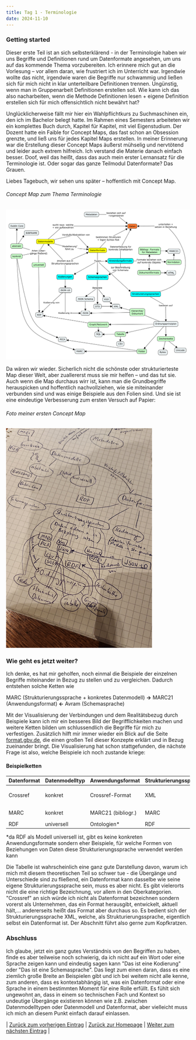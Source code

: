 ```yaml
---
title: Tag 1 - Terminologie
date: 2024-11-10
---
```


### Getting started

Dieser erste Teil ist an sich selbsterklärend - in der Terminologie haben wir uns Begriffe und Definitionen rund um Datenformate angesehen, um uns auf das kommende Thema vorzubereiten. Ich erinnere mich gut an die Vorlesung – vor allem daran, wie frustriert ich im Unterricht war. Irgendwie wollte das nicht, irgendwie waren die Begriffe nur schwammig und ließen sich für mich nicht in klar unterteilbare Definitionen trennen. Ungünstig, wenn man in Gruppenarbeit Definitionen erstellen soll. Wie kann ich das also nacharbeiten, wenn die Methode Definitionen lesen + eigene Definition erstellen sich für mich offensichtlich nicht bewährt hat? 

Unglücklicherweise fällt mir hier ein Wahlpflichtkurs zu Suchmaschinen ein, den ich im Bachelor belegt hatte. Im Rahmen eines Semesters arbeiteten wir ein komplettes Buch durch, Kapitel für Kapitel, mit viel Eigenstudium. Der Dozent hatte ein Faible for Concept Maps, das fast schon an Obsession grenzte, und ließ uns für jedes Kapitel Maps erstellen. In meiner Erinnerung war die Erstellung dieser Concept Maps äußerst mühselig und nervtötend und leider auch extrem hilfreich. Ich verstand die Materie danach einfach besser. Doof, weil das heißt, dass das auch mein erster Lernansatz für die Terminologie ist. Oder sogar das ganze Teilmodul Datenformate? Das Grauen.

Liebes Tagebuch, wir sehen uns später – hoffentlich mit Concept Map.

###### Concept Map zum Thema Terminologie

![Concept Map](https://raw.githubusercontent.com/piaspios/datenformate/refs/heads/master/assets/images/cmapterminologie.png)

Da wären wir wieder. Sicherlich nicht die schönste oder strukturierteste Map dieser Welt, aber zuallererst muss sie mir helfen – und das tut sie. Auch wenn die Map durchaus wirr ist, kann man die Grundbegriffe herauspicken und hoffentlich nachvollziehen, wie sie miteinander verbunden sind und was einige Beispiele aus den Folien sind. Und sie ist eine eindeutige Verbesserung zum ersten Versuch auf Papier:

###### Foto meiner ersten Concept Map

![Erste Concept Map](https://raw.githubusercontent.com/piaspios/datenformate/refs/heads/master/assets/images/cmapfoto.png)

### Wie geht es jetzt weiter?

Ich denke, es hat mir geholfen, noch einmal die Beispiele der einzelnen Begriffe miteinander in Bezug zu stellen und zu vergleichen. Dadurch entstehen solche Ketten wie

MARC (Strukturierungssprache + konkretes Datenmodell) **->** MARC21 (Anwendungsformat) **<-** Avram (Schemasprache)

Mit der Visualisierung der Verbindungen und dem Realitätsbezug durch Beispiele kann ich mir ein besseres Bild der Begrifflichkeiten machen und weitere Ketten bilden um schlussendlich die Begriffe für mich zu verfestigen. Zusätzlich hilft mir immer wieder ein Blick auf die Seite [format.gbv.de](https://format.gbv.de/), die einen großen Teil dieser Konzepte erklärt und in Bezug zueinander bringt. Die Visualisierung hat schon stattgefunden, die nächste Frage ist also, welche Beispiele ich noch zustande kriege:

#### Beispielketten

| Datenformat     | Datenmodelltyp | Anwendungsformat   | Strukturierungssprache | Kodierung                | Schemasprache          |
|:----------------|:---------------|:-------------------|:-----------------------|:-------------------------|:-----------------------|
| Crossref        | konkret        | Crossref-Format    | XML                    | Crossref Metadata Schema | XSD (als XML)          |
| MARC            | konkret        | MARC21 (bibliogr.) | MARC                   | ISO MARC                 | Avram (auf JSON Basis) |
| RDF             | universell     | Ontologien*        | RDF                    | JSON-LD                  | JSON                   |

*da RDF als Modell universell ist, gibt es keine konkreten Anwendungsformate sondern eher Beispiele, für welche Formen von Beziehungen von Daten diese Strukturierungssprache verwendet werden kann

Die Tabelle ist wahrscheinlich eine ganz gute Darstellung davon, warum ich mich mit diesem theoretischen Teil so schwer tue - die Übergänge und Unterschiede sind zu fließend, ein Datenformat kann dasselbe wie seine eigene Strukturierungssprache sein, muss es aber nicht. Es gibt vielerorts nicht die eine richtige Bezeichnung, vor allem in den Oberkategorien. "Crossref" an sich würde ich nicht als Datenformat bezeichnen sondern vorerst als Unternehmen, das ein Format herausgibt, entwickelt, aktuell hält,... andererseits heißt das Format aber durchaus so. Es bedient sich der Strukturierungssprache XML, welche, als Strukturierungssprache, eigentlich selbst ein Datenformat ist. Der Abschnitt führt also gerne zum Kopfkratzen. 

### Abschluss
Ich glaube, jetzt ein ganz gutes Verständnis von den Begriffen zu haben, finde es aber teilweise noch schwierig, da ich nicht auf ein Wort oder eine Sprache zeigen kann und eindeutig sagen kann "Das ist eine Kodierung" oder "Das ist eine Schemasprache". Das liegt zum einen daran, dass es eine ziemlich große Breite an Beispielen gibt und ich bei weitem nicht alle kenne, zum anderen, dass es kontextabhängig ist, was ein Datenformat oder eine Sprache in einem bestimmten Moment für eine Rolle erfüllt. Es fühlt sich ungewohnt an, dass in einem so technischen Fach und Kontext so undeutige Übergänge existieren können wie z.B. zwischen Datenmodelltypen oder Datenmodell und Datenformat, aber vielleicht muss ich mich an diesem Punkt einfach darauf einlassen.

| [Zurück zum vorherigen Eintrag](https://piaspios.github.io/datenformate/2024/11/10/einfuehrung.html) | [Zurück zur Homepage](https://piaspios.github.io/datenformate/) | [Weiter zum nächsten Eintrag](https://piaspios.github.io/datenformate/2024/11/14/tag2.html) |
